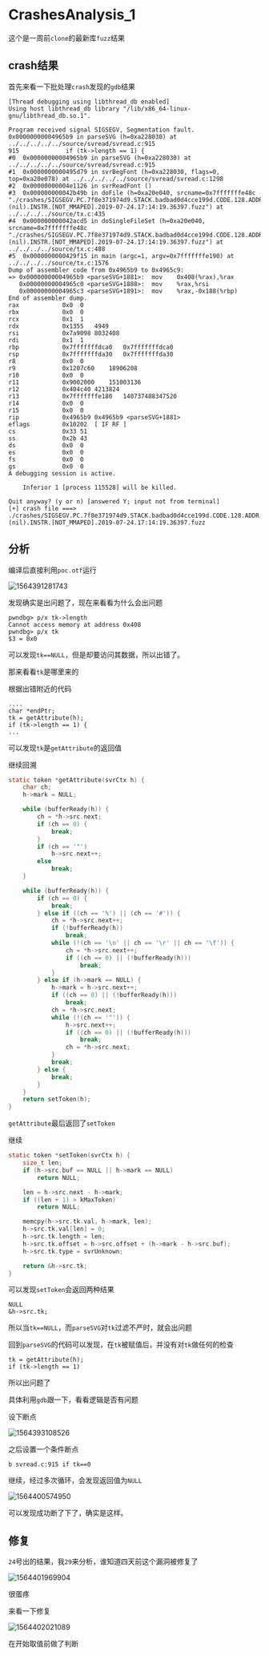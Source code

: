 # CrashesAnalysis_1

这个是一周前`clone`的最新库`fuzz`结果

## crash结果


首先来看一下批处理`crash`发现的`gdb`结果

```
[Thread debugging using libthread_db enabled]
Using host libthread_db library "/lib/x86_64-linux-gnu/libthread_db.so.1".

Program received signal SIGSEGV, Segmentation fault.
0x00000000004965b9 in parseSVG (h=0xa228030) at ../../../../../source/svread/svread.c:915
915	            if (tk->length == 1) {
#0  0x00000000004965b9 in parseSVG (h=0xa228030) at ../../../../../source/svread/svread.c:915
#1  0x0000000000495d79 in svrBegFont (h=0xa228030, flags=0, top=0xa20e078) at ../../../../../source/svread/svread.c:1298
#2  0x00000000004e1126 in svrReadFont ()
#3  0x000000000042b49b in doFile (h=0xa20e040, srcname=0x7fffffffe48c "./crashes/SIGSEGV.PC.7f8e371974d9.STACK.badbad0d4cce199d.CODE.128.ADDR.(nil).INSTR.[NOT_MMAPED].2019-07-24.17:14:19.36397.fuzz") at ../../../../source/tx.c:435
#4  0x000000000042acd5 in doSingleFileSet (h=0xa20e040, srcname=0x7fffffffe48c "./crashes/SIGSEGV.PC.7f8e371974d9.STACK.badbad0d4cce199d.CODE.128.ADDR.(nil).INSTR.[NOT_MMAPED].2019-07-24.17:14:19.36397.fuzz") at ../../../../source/tx.c:488
#5  0x0000000000429f15 in main (argc=1, argv=0x7fffffffe190) at ../../../../source/tx.c:1576
Dump of assembler code from 0x4965b9 to 0x4965c9:
=> 0x00000000004965b9 <parseSVG+1881>:	mov    0x408(%rax),%rax
   0x00000000004965c0 <parseSVG+1888>:	mov    %rax,%rsi
   0x00000000004965c3 <parseSVG+1891>:	mov    %rax,-0x188(%rbp)
End of assembler dump.
rax            0x0	0
rbx            0x0	0
rcx            0x1	1
rdx            0x1355	4949
rsi            0x7a9098	8032408
rdi            0x1	1
rbp            0x7fffffffdca0	0x7fffffffdca0
rsp            0x7fffffffda30	0x7fffffffda30
r8             0x0	0
r9             0x1207c60	18906208
r10            0x0	0
r11            0x9002000	151003136
r12            0x404c40	4213824
r13            0x7fffffffe180	140737488347520
r14            0x0	0
r15            0x0	0
rip            0x4965b9	0x4965b9 <parseSVG+1881>
eflags         0x10202	[ IF RF ]
cs             0x33	51
ss             0x2b	43
ds             0x0	0
es             0x0	0
fs             0x0	0
gs             0x0	0
A debugging session is active.

	Inferior 1 [process 115528] will be killed.

Quit anyway? (y or n) [answered Y; input not from terminal]
[+] crash file ===> ./crashes/SIGSEGV.PC.7f8e371974d9.STACK.badbad0d4cce199d.CODE.128.ADDR.(nil).INSTR.[NOT_MMAPED].2019-07-24.17:14:19.36397.fuzz
```


## 分析

编译后直接利用`poc.otf`运行

![1564391281743](https://raw.githubusercontent.com/xinali/img/master/blog/fuzzing/CrashesAnalysis_1/1564391281743.png)

发现确实是出问题了，现在来看看为什么会出问题

```
pwndbg> p/x tk->length
Cannot access memory at address 0x408
pwndbg> p/x tk
$3 = 0x0
```

可以发现`tk==NULL`，但是却要访问其数据，所以出错了。

那来看看`tk`是哪里来的

根据出错附近的代码

```
....
char *endPtr;
tk = getAttribute(h);
if (tk->length == 1) {
...
```

可以发现`tk`是`getAttribute`的返回值

继续回溯

```c
static token *getAttribute(svrCtx h) {
    char ch;
    h->mark = NULL;

    while (bufferReady(h)) {
        ch = *h->src.next;
        if (ch == 0) {
            break;
        }
        if (ch == '"')
            h->src.next++;
        else
            break;
    }

    while (bufferReady(h)) {
        if (ch == 0) {
            break;
        } else if ((ch == '%') || (ch == '#')) {
            ch = *h->src.next++;
            if (!bufferReady(h))
                break;
            while (!(ch == '\n' || ch == '\r' || ch == '\f')) {
                ch = *h->src.next++;
                if ((ch == 0) || (!bufferReady(h)))
                    break;
            }
        } else if (h->mark == NULL) {
            h->mark = h->src.next++;
            if ((ch == 0) || (!bufferReady(h)))
                break;
            ch = *h->src.next;
            while (!(ch == '"')) {
                h->src.next++;
                if ((ch == 0) || (!bufferReady(h)))
                    break;
                ch = *h->src.next;
            }
            break;
        } else {
            break;
        }
    }
    return setToken(h);
}
```

`getAttribute`最后返回了`setToken`

继续

```c
static token *setToken(svrCtx h) {
    size_t len;
    if (h->src.buf == NULL || h->mark == NULL)
        return NULL;

    len = h->src.next - h->mark;
    if ((len + 1) > kMaxToken)
        return NULL;

    memcpy(h->src.tk.val, h->mark, len);
    h->src.tk.val[len] = 0;
    h->src.tk.length = len;
    h->src.tk.offset = h->src.offset + (h->mark - h->src.buf);
    h->src.tk.type = svrUnknown;

    return &h->src.tk;
}
```

可以发现`setToken`会返回两种结果

```
NULL
&h->src.tk;
```

所以当`tk==NULL`，而`parseSVG`对`tk`过滤不严时，就会出问题

回到`parseSVG`的代码可以发现，在`tk`被赋值后，并没有对`tk`做任何的检查

```
tk = getAttribute(h);
if (tk->length == 1)
```

所以出问题了

具体利用`gdb`跟一下，看看逻辑是否有问题

设下断点

![1564393108526](https://raw.githubusercontent.com/xinali/img/master/blog/fuzzing/CrashesAnalysis_1/1564393108526.png)

之后设置一个条件断点

```
b svread.c:915 if tk==0
```

继续，经过多次循环，会发现返回值为`NULL`

![1564400574950](https://raw.githubusercontent.com/xinali/img/master/blog/fuzzing/CrashesAnalysis_1/1564400574950.png)

可以发现成功断了下了，确实是这样。

## 修复

`24`号出的结果，我`29`来分析，谁知道四天前这个漏洞被修复了

![1564401969904](https://raw.githubusercontent.com/xinali/img/master/blog/fuzzing/CrashesAnalysis_1/1564401969904.png)

很蛋疼

来看一下修复

![1564402021089](https://raw.githubusercontent.com/xinali/img/master/blog/fuzzing/CrashesAnalysis_1/1564402021089.png)

在开始取值前做了判断